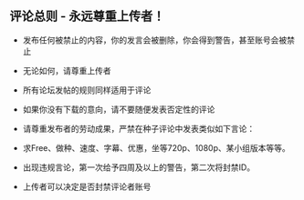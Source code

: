 ## 评论总则 - 永远尊重上传者！

* 发布任何被禁止的内容，你的发言会被删除，你会得到警告，甚至账号会被禁止

* 无论如何，请尊重上传者

* 所有论坛发帖的规则同样适用于评论

* 如果你没有下载的意向，请不要随便发表否定性的评论

* 请尊重发布者的劳动成果，严禁在种子评论中发表类似如下言论：

* 求Free、做种、速度、字幕、优惠，坐等720p、1080p、某小组版本等等。

* 出现违规言论，第一次给予四周及以上的警告，第二次将封禁ID。

* 上传者可以决定是否封禁评论者账号 